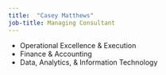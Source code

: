 ```yaml
---
title:  "Casey Matthews"
job-title: Managing Consultant
---
```

- Operational Excellence & Execution
- Finance & Accounting
- Data, Analytics, & Information Technology
